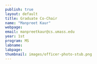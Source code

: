 ```yaml
---
publish: true 
layout: default
title: Graduate Co-Chair
name: "Manpreet Kaur"
webpage: 
email: manpreetkaur@cs.umass.edu
year: 1st
program: MS
labname: 
labpage: 
thumbnail: images/officer-photo-stub.png
---
```

